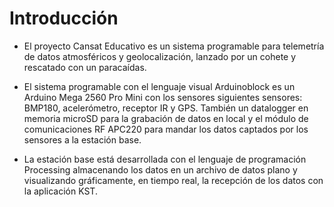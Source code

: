 # Introducción

* El proyecto Cansat Educativo es un sistema programable para telemetría de datos atmosféricos y geolocalización, lanzado por un cohete y rescatado con un paracaídas.

*  El sistema programable con el lenguaje visual Arduinoblock es un Arduino Mega 2560 Pro Mini con los sensores siguientes sensores: BMP180, acelerómetro, receptor IR y GPS. También un datalogger en memoria microSD para la grabación de datos en local y el módulo de comunicaciones RF APC220 para mandar los datos captados por los sensores a la estación base.

* La estación base está desarrollada con el lenguaje de programación Processing almacenando los datos en un archivo de datos plano y visualizando gráficamente, en tiempo real, la recepción de los datos con la aplicación KST.
